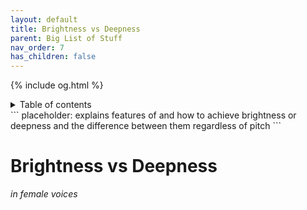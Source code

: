 ```yaml
---
layout: default
title: Brightness vs Deepness
parent: Big List of Stuff
nav_order: 7
has_children: false
---
```

{% include og.html %}
<details closed markdown="block">
  <summary>
    Table of contents
  </summary>
{: .text-delta }
1. TOC
{:toc}
</details>
```
placeholder: explains features of and how to achieve brightness or deepness and the difference between them regardless of pitch
```

# Brightness vs Deepness
_in female voices_
